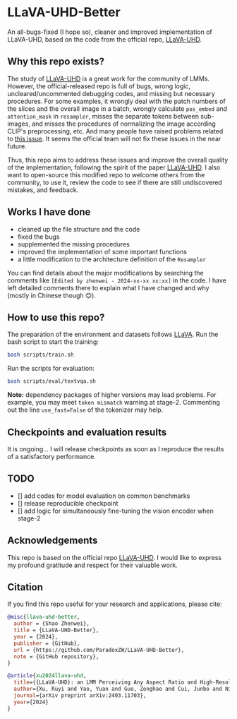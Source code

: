 # LLaVA-UHD-Better

An all-bugs-fixed (I hope so), cleaner and improved implementation of LLaVA-UHD, based on the code from the official repo, [LLaVA-UHD](https://github.com/thunlp/LLaVA-UHD).

## Why this repo exists?

The study of [LLaVA-UHD](https://arxiv.org/pdf/2403.11703) is a great work for the community of LMMs.
However, the official-released repo is full of bugs, wrong logic, uncleared/uncommented debugging codes, and missing but necessary procedures. For some examples, it wrongly deal with the patch numbers of the slices and the overall image in a batch, wrongly calculate `pos_embed` and `attention_mask` in `resampler`, misses the separate tokens between sub-images, and misses the procedures of normalizing the image according CLIP's preprocessing, etc. And many people have raised problems related to [this issue](https://github.com/thunlp/LLaVA-UHD/issues/5). It seems the official team will not fix these issues in the near future.

Thus, this repo aims to address these issues and improve the overall quality of the implementation, following the spirit of the paper [LLaVA-UHD](https://arxiv.org/pdf/2403.11703). I also want to open-source this modified repo to welcome others from the community, to use it, review the code to see if there are still undiscovered mistakes, and feedback. 

## Works I have done

- cleaned up the file structure and the code
- fixed the bugs
- supplemented the missing procedures
- improved the implementation of some important functions
- a little modification to the architecture definition of the `Resampler`

You can find details about the major modifications by searching the comments like `[Edited by zhenwei - 2024-xx-xx xx:xx]` in the code. I have left detailed comments there to explain what I have changed and why (mostly in Chinese though 😊).

## How to use this repo?

The preparation of the environment and datasets follows [LLaVA](https://github.com/haotian-liu/LLaVA?tab=readme-ov-file#install). Run the bash script to start the training:
```BASH
bash scripts/train.sh
```
Run the scripts for evaluation:
```BASH
bash scripts/eval/textvqa.sh
```

**Note:** dependency packages of higher versions may lead problems. For example, you may meet `token mismatch` warning at stage-2. Commenting out the line `use_fast=False` of the tokenizer may help.

## Checkpoints and evaluation results

It is ongoing... I will release checkpoints as soon as I reproduce the results of a satisfactory performance.

## TODO

- [] add codes for model evaluation on common benchmarks
- [] release reproducible checkpoint
- [] add logic for simultaneously fine-tuning the vision encoder when stage-2

## Acknowledgements

This repo is based on the official repo [LLaVA-UHD](https://github.com/thunlp/LLaVA-UHD). I would like to express my profound gratitude and respect for their valuable work.

## Citation

If you find this repo useful for your research and applications, please cite:
```bibtex
@misc{llava-uhd-better,
  author = {Shao Zhenwei},
  title = {LLaVA-UHD-Better},
  year = {2024},
  publisher = {GitHub},
  url = {https://github.com/ParadoxZW/LLaVA-UHD-Better},
  note = {GitHub repository},
}

@article{xu2024llava-uhd,
  title={{LLaVA-UHD}: an LMM Perceiving Any Aspect Ratio and High-Resolution Images},
  author={Xu, Ruyi and Yao, Yuan and Guo, Zonghao and Cui, Junbo and Ni, Zanlin and Ge, Chunjiang and Chua, Tat-Seng and Liu, Zhiyuan and Huang, Gao},
  journal={arXiv preprint arXiv:2403.11703},
  year={2024}
}
```